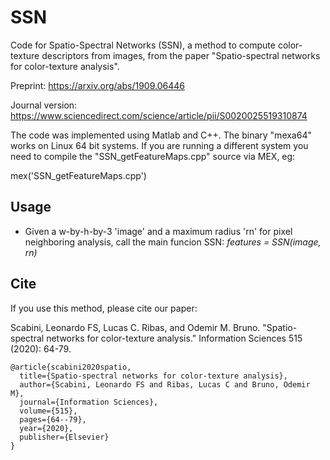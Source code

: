 # SSN
Code for Spatio-Spectral Networks (SSN), a method to compute color-texture descriptors from images, from the paper "Spatio-spectral networks for color-texture analysis".

Preprint: https://arxiv.org/abs/1909.06446

Journal version: https://www.sciencedirect.com/science/article/pii/S0020025519310874


The code was implemented using Matlab and C++. The binary "mexa64" works on Linux 64 bit systems. If you are running a different system you need to compile the "SSN_getFeatureMaps.cpp" source via MEX, eg:

mex('SSN_getFeatureMaps.cpp')

## Usage

  * Given a w-by-h-by-3 'image' and a maximum radius 'rn' for pixel neighboring analysis, call the main funcion SSN:   _features = SSN(image, rn)_


## Cite

If you use this method, please cite our paper:

Scabini, Leonardo FS, Lucas C. Ribas, and Odemir M. Bruno. "Spatio-spectral networks for color-texture analysis." Information Sciences 515 (2020): 64-79.

```
@article{scabini2020spatio,
  title={Spatio-spectral networks for color-texture analysis},
  author={Scabini, Leonardo FS and Ribas, Lucas C and Bruno, Odemir M},
  journal={Information Sciences},
  volume={515},
  pages={64--79},
  year={2020},
  publisher={Elsevier}
}
```




